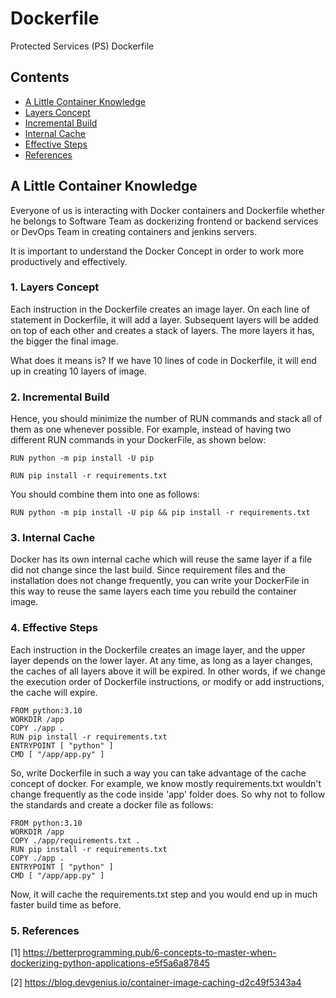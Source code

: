# Dockerfile
Protected Services (PS) Dockerfile

## Contents
- [A Little Container Knowledge](#a-little-container-knowledge)
- [Layers Concept](#1-layers-concept)
- [Incremental Build](#2-incremental-build)
- [Internal Cache](#3-internal-cache)
- [Effective Steps](#4-effective-steps)
- [References](#5-references)


## A Little Container Knowledge
Everyone of us is interacting with Docker containers and Dockerfile whether he belongs to Software Team as dockerizing frontend or backend services or DevOps Team in creating containers and jenkins servers.

It is important to understand the Docker Concept in order to work more productively and effectively.

### 1. Layers Concept
Each instruction in the Dockerfile creates an image layer. On each line of statement in Dockerfile, it will add a layer. Subsequent layers will be added on top of each other and creates a stack of layers. The more layers it has, the bigger the final image. 

What does it means is? If we have 10 lines of code in Dockerfile, it will end up in creating 10 layers of image.


### 2. Incremental Build
Hence, you should minimize the number of RUN commands and stack all of them as one whenever possible. For example, instead of having two different RUN commands in your DockerFile, as shown below:

```RUN python -m pip install -U pip```

```RUN pip install -r requirements.txt```

You should combine them into one as follows:

```RUN python -m pip install -U pip && pip install -r requirements.txt```


### 3. Internal Cache
Docker has its own internal cache which will reuse the same layer if a file did not change since the last build. Since requirement files and the installation does not change frequently, you can write your DockerFile in this way to reuse the same layers each time you rebuild the container image.


### 4. Effective Steps
Each instruction in the Dockerfile creates an image layer, and the upper layer depends on the lower layer. At any time, as long as a layer changes, the caches of all layers above it will be expired.
In other words, if we change the execution order of Dockerfile instructions, or modify or add instructions, the cache will expire.
```
FROM python:3.10
WORKDIR /app
COPY ./app .
RUN pip install -r requirements.txt
ENTRYPOINT [ "python" ]
CMD [ "/app/app.py" ]
```
So, write Dockerfile in such a way you can take advantage of the cache concept of docker. For example, we know mostly requirements.txt wouldn't change frequently as the code inside 'app' folder does. So why not to follow the standards and create a docker file as follows:
```
FROM python:3.10
WORKDIR /app
COPY ./app/requirements.txt .
RUN pip install -r requirements.txt
COPY ./app .
ENTRYPOINT [ "python" ]
CMD [ "/app/app.py" ]
```
Now, it will cache the requirements.txt step and you would end up in much faster build time as before.


### 5. References
[1] https://betterprogramming.pub/6-concepts-to-master-when-dockerizing-python-applications-e5f5a6a87845

[2] https://blog.devgenius.io/container-image-caching-d2c49f5343a4
 
